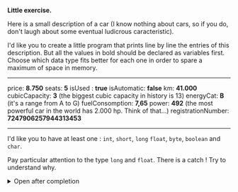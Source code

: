 **Little exercise.**

Here is a small description of a car (I know nothing about cars, so if you do, don't laugh about some eventual ludicrous caracteristic).

I'd like you to create a little program that prints line by line the entries of this description. But all the values in bold should be declared as variables first. Choose which data type fits better for each one in order to spare a maximum of space in memory.

---

price: **8.750**
seats: **5**
isUsed : **true**
isAutomatic: **false**
km: **41.000**
cubicCapacity: **3** (the biggest cubic capacity in history is 13)
energyCat: **B** (it's a range from A to G)
fuelConsomption: **7,65**
power: **492** (the most powerful car in the world has 2.000 hp. Think of that...)
registrationNumber: **7247906257944313453**

---

I'd like you to have at least one : `int`, `short`, `long` `float`, `byte`, `boolean` and `char`.

Pay particular attention to the type `long` and `float`. There is a catch ! Try to understand why.

<details>
<summary>Open after completion
</summary>

- **price** is 8.750. This is in the range of a short. But the price of a car could easily go to 1 million. So it's not a good idea to put this variable in a short. The best answer is probably `int`.

- **seats** is 5. Unless we think of a giant bus with more than 127 seats, `byte` fits well to this variable.

- **isUsed** is a `boolean`. No many choices here...

- **isAutomatic** the same. `boolean`

- **km**. `int`

- **cubicCapacity**. If the biggest cubic capacity in history is 13, we can go assured that any other value that we would want to assign to this variable would be less than 127: `byte`

- **energyCat** is a range between A and G. We only need one letter : `char`

- **fuelConsomption** even tough `double` is more used, I wanted you to try to declare a `float` so you could see that you must put an `F` at the end.

- **power** If the most powerful car in the world has 2000hp, we can go assured that any other value that we would want to assign to this variable would be less than 32 thousands, so: `short`

- **registration** is a very long number. It's a `long`. But there is a catch : you must put `L` at the end. That's how it works ;)

```java
class CarProgram {
    public static void main(String[] args) {

        int price = 8750;
        byte seats = 5;
        boolean isUsed = true;
        boolean isAutomatic = false;
        int km = 41000;
        byte cubicCapacity = 3;
        char energyCat = 'B';
        float fuelConsomption = 7.65F;
        short power = 492;
        long registration = 7247906257944313453L;

        System.out.println("price: " + price);
        System.out.println("seats: " + seats);
        System.out.println("isUsed: " + isUsed);
        System.out.println("isAutomatic: " + isAutomatic);
        System.out.println("km: " + km);
        System.out.println("cubicCapacity: " + cubicCapacity);
        System.out.println("energyCat: " + energyCat);
        System.out.println("fuelConsomption: " + fuelConsomption);
        System.out.println("power: " + power);
        System.out.println("registration: " + registration);
    }
}

```

 </details>
